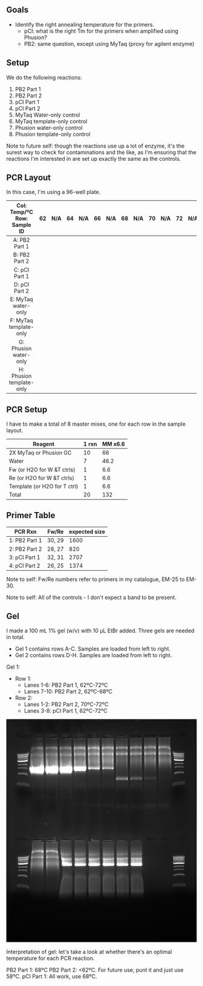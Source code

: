 ## Goals

- Identify the right annealing temperature for the primers.
  - pCI: what is the right Tm for the primers when amplified using Phusion?
  - PB2: same question, except using MyTaq (proxy for agilent enzyme)

## Setup

We do the following reactions:

1. PB2 Part 1
1. PB2 Part 2
1. pCI Part 1
1. pCI Part 2
1. MyTaq Water-only control
1. MyTaq template-only control
1. Phusion water-only control
1. Phusion template-only control

Note to future self: though the reactions use up a lot of enzyme, it's the surest way to check for contaminations and the like, as I'm ensuring that the reactions I'm interested in are set up exactly the same as the controls.

## PCR Layout

In this case, I'm using a 96-well plate.

| Col: Temp/ºC Row: Sample ID | 62 | N/A | 64 | N/A | 66 | N/A | 68 | N/A | 70 | N/A | 72 | N/A |
|:---------------------------:|:--:|:---:|:--:|:---:|:--:|:---:|:--:|:---:|----|-----|----|-----|
|        A: PB2 Part 1        |    |     |    |     |    |     |    |     |    |     |    |     |
|        B: PB2 Part 2        |    |     |    |     |    |     |    |     |    |     |    |     |
|        C: pCI Part 1        |    |     |    |     |    |     |    |     |    |     |    |     |
|        D: pCI Part 2        |    |     |    |     |    |     |    |     |    |     |    |     |
|     E: MyTaq water-only     |    |     |    |     |    |     |    |     |    |     |    |     |
|    F: MyTaq template-only   |    |     |    |     |    |     |    |     |    |     |    |     |
|    G: Phusion water-only    |    |     |    |     |    |     |    |     |    |     |    |     |
|   H: Phusion template-only  |    |     |    |     |    |     |    |     |    |     |    |     |

## PCR Setup

I have to make a total of 8 master mixes, one for each row in the sample layout.

| Reagent                      | 1 rxn | MM x6.6 |
|------------------------------|-------|---------|
| 2X MyTaq or Phusion GC       | 10    | 66      |
| Water                        | 7     | 46.2    |
| Fw (or H2O for W &T ctrls)   | 1     | 6.6     |
| Re (or H2O for W &T ctrls)   | 1     | 6.6     |
| Template (or H2O for T ctrl) | 1     | 6.6     |
| Total                        | 20    | 132     |

## Primer Table

| PCR Rxn       | Fw/Re  | expected size |
|---------------|--------|---------------|
| 1: PB2 Part 1 | 30, 29 | 1600          |
| 2: PB2 Part 2 | 28, 27 | 820           |
| 3: pCI Part 1 | 32, 31 | 2707          |
| 4: pCI Part 2 | 26, 25 | 1374          |

Note to self: Fw/Re numbers refer to primers in my catalogue, EM-25 to EM-30.

Note to self: All of the controls - I don't expect a band to be present.

## Gel

I made a 100 mL 1% gel (w/v) with 10 µL EtBr added. Three gels are needed in total.

- Gel 1 contains rows A-C. Samples are loaded from left to right.
- Gel 2 contains rows D-H. Samples are loaded from left to right.


Gel 1:

- Row 1:
  - Lanes 1-6: PB2 Part 1, 62ºC-72ºC
  - Lanes 7-10: PB2 Part 2, 62ºC-68ºC
- Row 2:
  - Lanes 1-2: PB2 Part 2, 70ºC-72ºC
  - Lanes 3-8: pCI Part 1, 62ºC-72ºC

![gel1](./20160831-gradient-pcr-gel-1.jpg)


Interpretation of gel: let's take a look at whether there's an optimal temperature for each PCR reaction.

PB2 Part 1: 68ºC
PB2 Part 2: <62ºC. For future use, punt it and just use 58ºC.
pCI Part 1: All work, use 68ºC.
